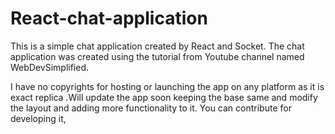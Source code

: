 # React-chat-application
This is a simple chat application created by React and Socket. The chat application was created using the tutorial from Youtube channel named  WebDevSimplified.

I have no copyrights for hosting or launching the app on any platform as it is exact replica .Will update the app soon keeping the base same and modify the layout and adding more functionality to it.  You can contribute for developing it,
